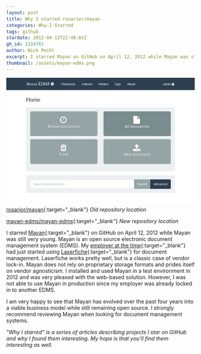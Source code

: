 ```yaml
---
layout: post
title: Why I starred rosarior/mayan
categories: Why-I-Starred
tags: github
stardate: 2012-04-12T22:48:01Z
gh_id: 1324761
author: Nick Peihl
excerpt: I starred Mayan on GitHub on April 12, 2012 while Mayan was still very young. Mayan is an open source electronic document management system (EDMS).
thumbnail: /assets/mayan-edms.png
---
```


![Mayan EDMS Screenshot](/assets/mayan-edms.png)
[rosarior/mayan](https://github.com/rosarior/mayan){:target="_blank"} *Old repository location*

[mayan-edms/mayan-edms](https://gitlab.com/mayan-edms/mayan-edms){:target="_blank"} *New repository location*

I starred [Mayan](http://www.mayan-edms.com){:target="_blank"} on GitHub on April 12, 2012 while Mayan was still very young. Mayan is an open source electronic document management system (EDMS). My [employer at the time](http://cvag.org){:target="_blank"} had just started using [Laserfiche](http://laserfiche.com){:target="_blank"} for document management. Laserfiche works pretty well, but is a classic case of vendor lock-in. Mayan does not rely on proprietary storage formats and prides itself on vendor agnosticism. I installed and used Mayan in a test environment in 2012 and was very pleased with the web-based solution. However, I was not able to use Mayan in production since my employer was already locked in to another EDMS.

I am very happy to see that Mayan has evolved over the past four years into a viable business model while still remaining open source. I strongly recommend reviewing Mayan when looking for document management systems.

*"Why I starred" is a series of articles describing projects I star on GitHub and why I found them interesting. My hope is that you'll find them interesting as well.*

